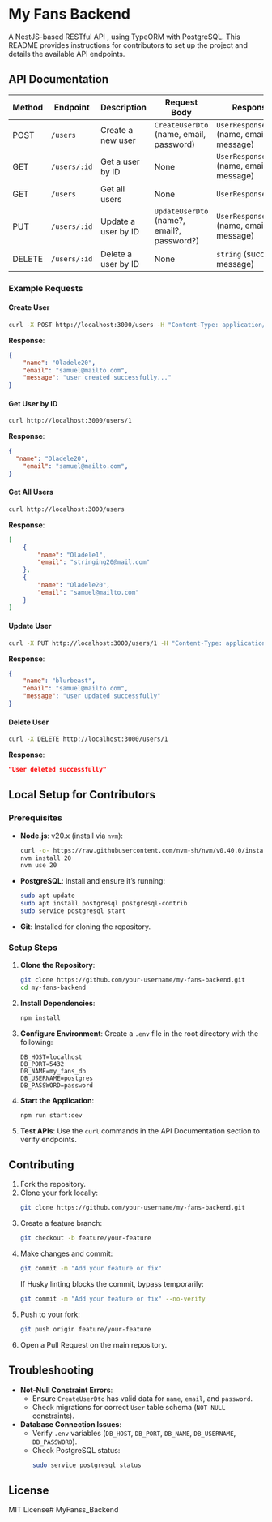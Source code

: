 # My Fans Backend

A NestJS-based RESTful API , using TypeORM with PostgreSQL. This README provides instructions for contributors to set up the project and details the available API endpoints.

## API Documentation

| Method | Endpoint         | Description                     | Request Body                     | Response                          |
|--------|------------------|---------------------------------|----------------------------------|-----------------------------------|
| POST   | `/users`         | Create a new user              | `CreateUserDto` (name, email, password) | `UserResponseDto` (name, email, message) |
| GET    | `/users/:id`     | Get a user by ID               | None                             | `UserResponseDto` (name, email, message) |
| GET    | `/users`         | Get all users                  | None                             | `UserResponseDto[]`               |
| PUT    | `/users/:id`     | Update a user by ID            | `UpdateUserDto` (name?, email?, password?) | `UserResponseDto` (name, email, message) |
| DELETE | `/users/:id`     | Delete a user by ID            | None                             | `string` (success message)        |

### Example Requests

#### Create User
```bash
curl -X POST http://localhost:3000/users -H "Content-Type: application/json" -d '{ "name": "Oladele20", "email": "samuel@mailto.com","password": "password3" }'
```

**Response**:
```json
{
	"name": "Oladele20",
	"email": "samuel@mailto.com",
	"message": "user created successfully..."
}
```

#### Get User by ID
```bash
curl http://localhost:3000/users/1
```
**Response**:
```json
{
  "name": "Oladele20",
	"email": "samuel@mailto.com",
}
```

#### Get All Users
```bash
curl http://localhost:3000/users
```
**Response**:
```json
[
	{
		"name": "Oladele1",
		"email": "stringing20@mail.com"
	},
	{
		"name": "Oladele20",
		"email": "samuel@mailto.com"
	}
]
```

#### Update User
```bash
curl -X PUT http://localhost:3000/users/1 -H "Content-Type: application/json" -d '{"name":"blurbeast"}'
```
**Response**:
```json
{
	"name": "blurbeast",
	"email": "samuel@mailto.com",
	"message": "user updated successfully"
}
```

#### Delete User
```bash
curl -X DELETE http://localhost:3000/users/1
```
**Response**:
```json
"User deleted successfully"
```

## Local Setup for Contributors

### Prerequisites

- **Node.js**: v20.x (install via `nvm`):
  ```bash
  curl -o- https://raw.githubusercontent.com/nvm-sh/nvm/v0.40.0/install.sh | bash
  nvm install 20
  nvm use 20
  ```
- **PostgreSQL**: Install and ensure it’s running:
  ```bash
  sudo apt update
  sudo apt install postgresql postgresql-contrib
  sudo service postgresql start
  ```
- **Git**: Installed for cloning the repository.

### Setup Steps

1. **Clone the Repository**:
   ```bash
   git clone https://github.com/your-username/my-fans-backend.git
   cd my-fans-backend
   ```

2. **Install Dependencies**:
   ```bash
   npm install
   ```

3. **Configure Environment**:
   Create a `.env` file in the root directory with the following:
   ```env
   DB_HOST=localhost
   DB_PORT=5432
   DB_NAME=my_fans_db
   DB_USERNAME=postgres
   DB_PASSWORD=password
   ```

4. **Start the Application**:
   ```bash
   npm run start:dev
   ```

5. **Test APIs**:
   Use the `curl` commands in the API Documentation section to verify endpoints.

## Contributing

1. Fork the repository.
2. Clone your fork locally:
   ```bash
   git clone https://github.com/your-username/my-fans-backend.git
   ```
3. Create a feature branch:
   ```bash
   git checkout -b feature/your-feature
   ```
4. Make changes and commit:
   ```bash
   git commit -m "Add your feature or fix"
   ```
   If Husky linting blocks the commit, bypass temporarily:
   ```bash
   git commit -m "Add your feature or fix" --no-verify
   ```
5. Push to your fork:
   ```bash
   git push origin feature/your-feature
   ```
6. Open a Pull Request on the main repository.

## Troubleshooting

- **Not-Null Constraint Errors**:
  - Ensure `CreateUserDto` has valid data for `name`, `email`, and `password`.
  - Check migrations for correct `User` table schema (`NOT NULL` constraints).
- **Database Connection Issues**:
  - Verify `.env` variables (`DB_HOST`, `DB_PORT`, `DB_NAME`, `DB_USERNAME`, `DB_PASSWORD`).
  - Check PostgreSQL status:
    ```bash
    sudo service postgresql status
    ```

## License

MIT License# MyFanss_Backend